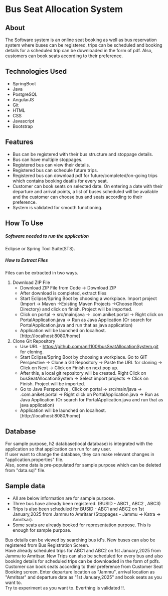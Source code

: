 # Bus Seat Allocation System
## About
The Software system is an online seat booking as well as bus reservation system where buses can be registered, trips can be scheduled and booking details for a scheduled trip can be downloaded in the form of pdf. Also, customers can book seats according to their preference.<br>
## Technologies Used
* SpringBoot
* Java
* PostgreSQL
* AngularJS
* Git
* HTML
* CSS
* Javascript
* Bootstrap
## Features
* Bus can be registered with their bus structure and stoppage details.
* Bus can have multiple stoppages. 
* Registered bus can view their details. 
* Registered bus can schedule future trips.
* Registered bus can download pdf for future/completed/on-going trips which contains booking deatils for every seat.
* Customer can book seats on selected date. On entering a date with their departure and arrival points, a list of buses scheduled will be available and the customer can choose bus and seats according to their preference.
* System is validated for smooth functioning.
## How To Use
##### Software needed to run the application
Eclipse or Spring Tool Suite(STS).
##### How to Extract Files
Files can be extracted in two ways.
1. Download ZIP File
   * Download ZIP File from Code -> Download ZIP
   * After download is completed, extract files
   * Start Eclipse/Spring Boot by choosing a workplace. Import project (Import -> Maven ->Existing Maven Projects ->Choose Root Directory) and click on finish. Project will be imported.
   * Click on portal -> src/main/java -> .com.aniket.portal -> Right click on PortalApplication.java -> Run as Java Application (Or search for PortalApplication.java and run that as java application)
   * Application will be launched on localhost. [http://localhost:8080/home]
2. Clone Git Repository
   * Use URL - https://github.com/ani1100/busSeatAllocationSystem.git for cloning.
   * Start Eclipse/Spring Boot by choosing a workplace. Go to GIT Perspective -> Clone a Git Repository -> Paste the URL for cloning -> Click on Next -> Click on Finish on next pop up. 
   * After this, a local git repository will be created. Right Click on busSeatAllocationSystem -> Select import projects -> Click on Finish. Project will be imported.
   * Go to Java Perspective , Click on portal -> src/main/java -> .com.aniket.portal -> Right click on PortalApplication.java -> Run as Java Application (Or search for PortalApplication.java and run that as java application)
   * Application will be launched on localhost. [http://localhost:8080/home]
## Database 
For sample purpose, h2 database(local database) is integrated with the application so that application can run for any user.<br>
If user want to change the database, they can make relevant changes in "application.properties" file.<br>
Also, some data is pre-populated for sample purpose which can be deleted from "data.sql" file.<br>
## Sample data
* All are below information are for sample purpose.
* Three bus have already been registered. (BUSID - ABC1 , ABC2 , ABC3)
* Trips is also been scheduled for BUSID - ABC1 and ABC2 on 1st January,2025 from Jammu to Amritsar (Stoppages - Jammu -> Katra -> Amritsar).
* Some seats are already booked for representation purpose.
This is enough for sample purpose.

Bus details can be viewed by searching bus id's. New buses can also be registered from Bus Registration Screen. <br>
Have already scheduled trips for ABC1 and ABC2 on 1st January,2025 from Jammu to Amritsar. New Trips can also be scheduled for every bus and also booking details for scheduled trips can be downloaded in the form of pdfs. <br>
Customer can book seats according to their preference from Customer Seat Booking screen. Enter departure location as "Jammu", arrival location as "Amritsar" and departure date as "1st January,2025" and book seats as you want to. <br>
Try to experiment as you want to. Everthing is validated !!.
